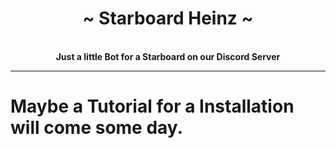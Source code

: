 <div align="center">
    <!-- # TODO: add Image -->
    <h1>~ Starboard Heinz ~</h1><br>
    <strong> Just a little Bot for a Starboard on our Discord Server </strong>

</div>

---

# Maybe a Tutorial for a Installation will come some day.